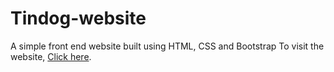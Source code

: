 # Tindog-website
A simple front end website built using HTML, CSS and Bootstrap
To visit the website, [Click here](https://jayeshmirani.github.io/Tindog-website/).
